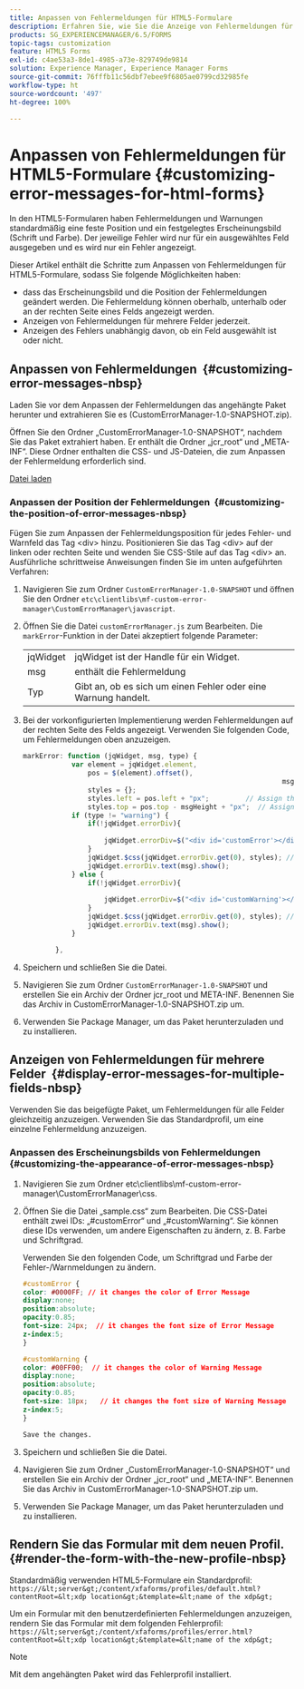 ```yaml
---
title: Anpassen von Fehlermeldungen für HTML5-Formulare
description: Erfahren Sie, wie Sie die Anzeige von Fehlermeldungen für HTML5-Formulare anpassen, auch wie Sie deren Position und Erscheinungsbild ändern.
products: SG_EXPERIENCEMANAGER/6.5/FORMS
topic-tags: customization
feature: HTML5 Forms
exl-id: c4ae53a3-8de1-4985-a73e-829749de9814
solution: Experience Manager, Experience Manager Forms
source-git-commit: 76fffb11c56dbf7ebee9f6805ae0799cd32985fe
workflow-type: ht
source-wordcount: '497'
ht-degree: 100%

---
```


# Anpassen von Fehlermeldungen für HTML5-Formulare {#customizing-error-messages-for-html-forms}

In den HTML5-Formularen haben Fehlermeldungen und Warnungen standardmäßig eine feste Position und ein festgelegtes Erscheinungsbild (Schrift und Farbe). Der jeweilige Fehler wird nur für ein ausgewähltes Feld ausgegeben und es wird nur ein Fehler angezeigt.

Dieser Artikel enthält die Schritte zum Anpassen von Fehlermeldungen für HTML5-Formulare, sodass Sie folgende Möglichkeiten haben:

* dass das Erscheinungsbild und die Position der Fehlermeldungen geändert werden. Die Fehlermeldung können oberhalb, unterhalb oder an der rechten Seite eines Felds angezeigt werden.
* Anzeigen von Fehlermeldungen für mehrere Felder jederzeit.
* Anzeigen des Fehlers unabhängig davon, ob ein Feld ausgewählt ist oder nicht.

## Anpassen von Fehlermeldungen  {#customizing-error-messages-nbsp}

Laden Sie vor dem Anpassen der Fehlermeldungen das angehängte Paket herunter und extrahieren Sie es (CustomErrorManager-1.0-SNAPSHOT.zip).

Öffnen Sie den Ordner „CustomErrorManager-1.0-SNAPSHOT“, nachdem Sie das Paket extrahiert haben. Er enthält die Ordner „jcr_root“ und „META-INF“. Diese Ordner enthalten die CSS- und JS-Dateien, die zum Anpassen der Fehlermeldung erforderlich sind.

[Datei laden](assets/customerrormanager-1.0-snapshot.zip)

### Anpassen der Position der Fehlermeldungen  {#customizing-the-position-of-error-messages-nbsp}

Fügen Sie zum Anpassen der Fehlermeldungsposition für jedes Fehler- und Warnfeld das Tag &lt;div> hinzu. Positionieren Sie das Tag &lt;div> auf der linken oder rechten Seite und wenden Sie CSS-Stile auf das Tag &lt;div> an. Ausführliche schrittweise Anweisungen finden Sie im unten aufgeführten Verfahren:

1. Navigieren Sie zum Ordner `CustomErrorManager-1.0-SNAPSHOT` und öffnen Sie den Ordner `etc\clientlibs\mf-custom-error-manager\CustomErrorManager\javascript`.
1. Öffnen Sie die Datei `customErrorManager.js` zum Bearbeiten. Die `markError`-Funktion in der Datei akzeptiert folgende Parameter:

   |   |  |
   |---|---|
   | jqWidget | jqWidget ist der Handle für ein Widget. |
   | msg | enthält die Fehlermeldung |
   | Typ | Gibt an, ob es sich um einen Fehler oder eine Warnung handelt. |

1. Bei der vorkonfigurierten Implementierung werden Fehlermeldungen auf der rechten Seite des Felds angezeigt. Verwenden Sie folgenden Code, um Fehlermeldungen oben anzuzeigen.

   ```javascript
   markError: function (jqWidget, msg, type) {
               var element = jqWidget.element,                                //Gives the div containing widget
                   pos = $(element).offset(),                          //Calculates the position of the div in the view port
                                                                   msgHeight = xfalib.view.util.TextMetrics.measureExtent(msg).height + 5;  //Calculating the height of the Error Message
                   styles = {};
                   styles.left = pos.left + "px";         // Assign the desired left position using pos.left. Here it is calculated for exact left of the field
                   styles.top = pos.top - msgHeight + "px";  // Assign the desired top position using pos.top. Here it is calculated for top of the field
               if (type != "warning") {
                   if(!jqWidget.errorDiv){
                                                                                   //Adding the warning div if it is not present already
                       jqWidget.errorDiv=$("<div id='customError'></div>").appendTo('body');
                   }
                   jqWidget.$css(jqWidget.errorDiv.get(0), styles); // Applying the styles to the warning div
                   jqWidget.errorDiv.text(msg).show();                     //Showing the warning message
               } else {
                   if(!jqWidget.errorDiv){
                                                                                   //Adding the error div if it is not present already
                       jqWidget.errorDiv=$("<div id='customWarning'></div>").appendTo('body');
                   }
                   jqWidget.$css(jqWidget.errorDiv.get(0), styles); // Applying the styles to the error div
                   jqWidget.errorDiv.text(msg).show();                     //Showing the warning message
               }
   
           },
   ```

1. Speichern und schließen Sie die Datei.
1. Navigieren Sie zum Ordner `CustomErrorManager-1.0-SNAPSHOT` und erstellen Sie ein Archiv der Ordner jcr_root und META-INF. Benennen Sie das Archiv in CustomErrorManager-1.0-SNAPSHOT.zip um.
1. Verwenden Sie Package Manager, um das Paket herunterzuladen und zu installieren.

## Anzeigen von Fehlermeldungen für mehrere Felder  {#display-error-messages-for-multiple-fields-nbsp}

Verwenden Sie das beigefügte Paket, um Fehlermeldungen für alle Felder gleichzeitig anzuzeigen. Verwenden Sie das Standardprofil, um eine einzelne Fehlermeldung anzuzeigen.

### Anpassen des Erscheinungsbilds von Fehlermeldungen  {#customizing-the-appearance-of-error-messages-nbsp}

1. Navigieren Sie zum Ordner etc\clientlibs\mf-custom-error-manager\CustomErrorManager\css.

1. Öffnen Sie die Datei „sample.css“ zum Bearbeiten. Die CSS-Datei enthält zwei IDs: „#customError“ und „#customWarning“. Sie können diese IDs verwenden, um andere Eigenschaften zu ändern, z. B. Farbe und Schriftgrad.

   Verwenden Sie den folgenden Code, um Schriftgrad und Farbe der Fehler-/Warnmeldungen zu ändern.

   ```css
   #customError {
   color: #0000FF; // it changes the color of Error Message
   display:none;
   position:absolute;
   opacity:0.85;
   font-size: 24px;  // it changes the font size of Error Message
   z-index:5;
   }
   
   #customWarning {
   color: #00FF00;  // it changes the color of Warning Message
   display:none;
   position:absolute;
   opacity:0.85;
   font-size: 18px;   // it changes the font size of Warning Message
   z-index:5;
   }
   
   Save the changes.
   ```

1. Speichern und schließen Sie die Datei.
1. Navigieren Sie zum Ordner „CustomErrorManager-1.0-SNAPSHOT“ und erstellen Sie ein Archiv der Ordner „jcr_root“ und „META-INF“. Benennen Sie das Archiv in CustomErrorManager-1.0-SNAPSHOT.zip um.
1. Verwenden Sie Package Manager, um das Paket herunterzuladen und zu installieren.

## Rendern Sie das Formular mit dem neuen Profil.  {#render-the-form-with-the-new-profile-nbsp}

Standardmäßig verwenden HTML5-Formulare ein Standardprofil: `https://&lt;server&gt;/content/xfaforms/profiles/default.html?contentRoot=&lt;xdp location&gt;&template=&lt;name of the xdp&gt;`

Um ein Formular mit den benutzerdefinierten Fehlermeldungen anzuzeigen, rendern Sie das Formular mit dem folgenden Fehlerprofil: `https://&lt;server&gt;/content/xfaforms/profiles/error.html?contentRoot=&lt;xdp location&gt;&template=&lt;name of the xdp&gt;`

>[!NOTE]
>
>Mit dem angehängten Paket wird das Fehlerprofil installiert.
